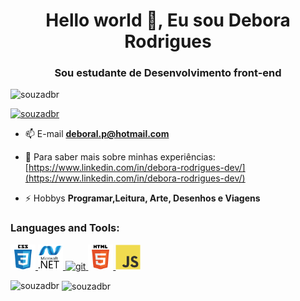 <h1 align="center">Hello world 👋, Eu sou Debora Rodrigues</h1>
<h3 align="center">Sou estudante de Desenvolvimento front-end</h3>

<p align="left"> <img src="https://komarev.com/ghpvc/?username=souzadbr&label=Profile%20views&color=0e75b6&style=flat" alt="souzadbr" /> </p>

<p align="left"> <a href="https://github.com/ryo-ma/github-profile-trophy"><img src="https://github-profile-trophy.vercel.app/?username=souzadbr" alt="souzadbr" /></a> </p>

- 📫 E-mail **deboral.p@hotmail.com**

- 📄 Para saber mais sobre minhas experiências: [https://www.linkedin.com/in/debora-rodrigues-dev/](https://www.linkedin.com/in/debora-rodrigues-dev/)

- ⚡ Hobbys **Programar,Leitura, Arte, Desenhos e Viagens**


<h3 align="left">Languages and Tools:</h3>
<p align="left"> <a href="https://www.w3schools.com/css/" target="_blank"> <img src="https://raw.githubusercontent.com/devicons/devicon/master/icons/css3/css3-original-wordmark.svg" alt="css3" width="40" height="40"/> </a> <a href="https://dotnet.microsoft.com/" target="_blank"> <img src="https://raw.githubusercontent.com/devicons/devicon/master/icons/dot-net/dot-net-original-wordmark.svg" alt="dotnet" width="40" height="40"/> </a> <a href="https://git-scm.com/" target="_blank"> <img src="https://www.vectorlogo.zone/logos/git-scm/git-scm-icon.svg" alt="git" width="40" height="40"/> </a> <a href="https://www.w3.org/html/" target="_blank"> <img src="https://raw.githubusercontent.com/devicons/devicon/master/icons/html5/html5-original-wordmark.svg" alt="html5" width="40" height="40"/> </a> <a href="https://developer.mozilla.org/en-US/docs/Web/JavaScript" target="_blank"> <img src="https://raw.githubusercontent.com/devicons/devicon/master/icons/javascript/javascript-original.svg" alt="javascript" width="40" height="40"/> </a> </p>

<p><img align="left" src="https://github-readme-stats.vercel.app/api/top-langs?username=souzadbr&show_icons=true&locale=en&layout=compact" alt="souzadbr" /></p>

<p>&nbsp;<img align="center" src="https://github-readme-stats.vercel.app/api?username=souzadbr&show_icons=true&locale=en" alt="souzadbr" /></p>

